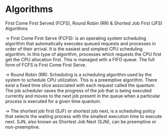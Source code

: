 # Algorithms
First Come First Served (FCFS), Round Robin (RR) &amp; Shorted Job First (JFS) Algorithms

-> First Come First Serve (FCFS): is an operating system scheduling algorithm that automatically executes queued requests and processes in order of their arrival. It is the easiest and simplest CPU scheduling algorithm. In this type of algorithm, processes which requests the CPU first get the CPU allocation first. This is managed with a FIFO queue. The full form of FCFS is First Come First Serve.

-> Round Robin (RR): Scheduling is a scheduling algorithm used by the system to schedule CPU utilization. This is a preemptive algorithm. There exist a fixed time slice associated with each request called the quantum. The job scheduler saves the progress of the job that is being executed currently and moves to the next job present in the queue when a particular process is executed for a given time quantum.

-> The shortest job first (SJF) or shortest job next, is a scheduling policy that selects the waiting process with the smallest execution time to execute next. SJN, also known as Shortest Job Next (SJN), can be preemptive or non-preemptive.
